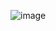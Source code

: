 ![image](https://github.com/eggybrillian/project-akhir-web-1/assets/120205407/0414e6d9-0580-45cc-a963-39ff544950ac)
